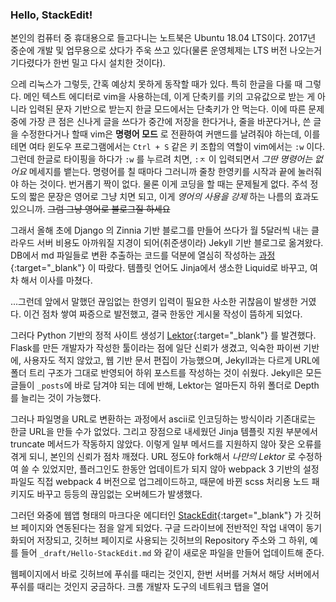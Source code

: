 ### Hello, StackEdit!

본인의 컴퓨터 중 휴대용으로 들고다니는 노트북은 Ubuntu 18.04 LTS이다. 2017년 중순에 개발 및 업무용으로 샀다가 주욱 쓰고 있다(물론 운영체제는 LTS 버전 나오는거 기다렸다가 한번 밀고 다시 설치한 것이다).

으레 리눅스가 그렇듯, 간혹 예상치 못하게 동작할 때가 있다. 특히 한글을 다룰 때 그렇다. 메인 텍스트 에디터로 vim을 사용하는데, 이게 단축키를 키의 고유값으로 받는 게 아니라 입력된 문자 기반으로 받는지 한글 모드에서는 단축키가 안 먹는다. 이에 따른 문제 중에 가장 큰 점은 신나게 글을 쓰다가 중간에 저장을 한다거나, 줄을 바꾼다거나, 쓴 글을 수정한다거나 할때 vim은 **명령어 모드** 로 전환하여 커맨드를 날려줘야 하는데, 이를테면 여타 윈도우 프로그램에서는 `Ctrl + S` 같은 키 조합의 역할이 vim에서는 `:w` 이다. 그런데 한글로 타이핑을 하다가 `:w` 를 누르려 치면, `:ㅈ` 이 입력되면서 *그딴 명령어는 없어요* 메세지를 뱉는다. 명령어를 칠 때마다 그러니까 줄창 한영키를 시작과 끝에 눌러줘야 하는 것이다. 번거롭기 짝이 없다. 물론 이게 코딩을 할 때는 문제될게 없다. 주석 정도의 짧은 문장은 영어로 그냥 치면 되고, 이게 *영어의 사용을 강제* 하는 나름의 효과도 있으니까. ~~그럼 그냥 영어로 블로그질 하세요~~

그래서 올해 초에 Django 의 Zinnia 기반 블로그를 만들어 쓰다가 월 5달러씩 내는 클라우드 서버 비용도 아까워질 지경이 되어(취준생이라) Jekyll 기반 블로그로 옮겨왔다. DB에서 md 파일들로 변환 추출하는 코드를 덕분에 열심히 작성하는 [과정](https://blog.rockheung.xyz/%EC%9D%BC%EC%83%81/2018/06/17/Django-blog-zinnia%EC%97%90%EC%84%9C-github-pages%EB%A1%9C.html){:target="_blank"} 이 따랐다. 템플릿 언어도 Jinja에서 생소한 Liquid로 바꾸고, 여차 해서 이사를 마쳤다. 

...그런데 앞에서 말했던 끊임없는 한영키 입력이 필요한 사소한 귀찮음이 발생한 거였다. 이건 점차 쌓여 짜증으로 발전했고, 결국 한동안 게시물 작성이 뜸하게 되었다.

그러다 Python 기반의 정적 사이트 생성기 [Lektor](https://www.getlektor.com/){:target="_blank"} 를 발견했다. Flask를 만든 개발자가 작성한 툴이라는 점에 일단 신뢰가 생겼고, 익숙한 파이썬 기반에, 사용자도 적지 않았고, 웹 기반 문서 편집이 가능했으며, Jekyll과는 다르게 URL에 폴더 트리 구조가 그대로 반영되어 하위 포스트를 작성하는 것이 쉬웠다. Jekyll은 모든 글들이 `_posts`에 바로 담겨야 되는 데에 반해, Lektor는 얼마든지 하위 폴더로 Depth를 늘리는 것이 가능했다.

그러나 파일명을 URL로 변환하는 과정에서 ascii로 인코딩하는 방식이라 기존대로는 한글 URL을 만들 수가 없었다. 그리고 장점으로 내세웠던 Jinja 템플릿 지원 부분에서 truncate 메서드가 작동하지 않았다. 이렇게 일부 메서드를 지원하지 않아 잦은 오류를 겪게 되니, 본인의 신뢰가 점차 깨졌다. URL 정도야 fork해서 *나만의 Lektor* 로 수정하여 쓸 수 있었지만, 플러그인도 한동안 업데이트가 되지 않아 webpack 3 기반의 설정 파일도 직접 webpack 4 버전으로 업그레이드하고, 때문에 바뀐 scss 처리용 노드 패키지도 바꾸고 등등의 끊임없는 오버헤드가 발생했다.

그러던 와중에 웹앱 형태의 마크다운 에디터인 [StackEdit](https://stackedit.io/){:target="_blank"} 가 깃허브 페이지와 연동된다는 점을 알게 되었다. 구글 드라이브에 전반적인 작업 내역이 동기화되어 저장되고, 깃허브 페이지로 사용되는 깃허브의 Repository 주소와 그 하위, 예를 들어 `_draft/Hello-StackEdit.md` 와 같이 새로운 파일을 만들어 업데이트해 준다.

웹페이지에서 바로 깃허브에 푸쉬를 때리는 것인지, 한번 서버를 거쳐서 해당 서버에서 푸쉬를 때리는 것인지 궁금하다. 크롬 개발자 도구의 네트워크 탭을 열어 
<!--stackedit_data:
eyJoaXN0b3J5IjpbLTU4MDM1ODQ4NCwtMTY0MzEyMTI1MiwtNz
c3NTc3MDYxLDYwMTI5MDg1MV19
-->